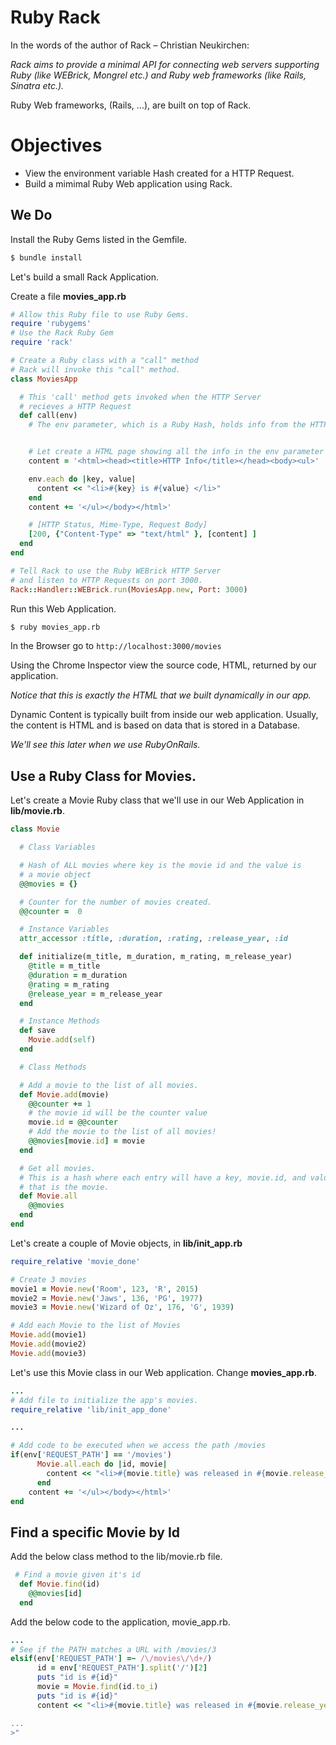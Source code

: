 # Ruby Rack

In the words of the author of Rack – Christian Neukirchen: 

_Rack aims to provide a minimal API for connecting web servers supporting Ruby (like WEBrick, Mongrel etc.) and Ruby web frameworks (like Rails, Sinatra etc.)._

Ruby Web frameworks, (Rails, ...), are built on top of Rack. 


# Objectives

* View the environment variable Hash created for a HTTP Request.
* Build a mimimal Ruby Web application using Rack.


## We Do 

Install the Ruby Gems listed in the Gemfile.

```bash
$ bundle install
```

Let's build a small Rack Application.

Create a file **movies_app.rb**

```ruby
# Allow this Ruby file to use Ruby Gems.
require 'rubygems'
# Use the Rack Ruby Gem
require 'rack'

# Create a Ruby class with a "call" method
# Rack will invoke this "call" method.
class MoviesApp

  # This 'call' method gets invoked when the HTTP Server
  # recieves a HTTP Request
  def call(env)
    # The env parameter, which is a Ruby Hash, holds info from the HTTP Request


    # Let create a HTML page showing all the info in the env parameter
    content = '<html><head><title>HTTP Info</title></head><body><ul>'

    env.each do |key, value|
      content << "<li>#{key} is #{value} </li>"
    end
    content += '</ul></body></html>'

    # [HTTP Status, Mime-Type, Request Body]
    [200, {"Content-Type" => "text/html" }, [content] ]
  end
end

# Tell Rack to use the Ruby WEBrick HTTP Server 
# and listen to HTTP Requests on port 3000.
Rack::Handler::WEBrick.run(MoviesApp.new, Port: 3000)

```

Run this Web Application.

```bash
$ ruby movies_app.rb
```

In the Browser go to `http://localhost:3000/movies`

Using the Chrome Inspector view the source code, HTML, returned by our application.

_Notice that this is exactly the HTML that we built dynamically in our app._

Dynamic Content is typically built from inside our web application. Usually, the content is HTML and is based on data that is stored in a Database. 

_We'll see this later when we use RubyOnRails._

## Use a Ruby Class for Movies.

Let's create a Movie Ruby class that we'll use in our Web Application in **lib/movie.rb**.

```ruby
class Movie

  # Class Variables

  # Hash of ALL movies where key is the movie id and the value is
  # a movie object
  @@movies = {}

  # Counter for the number of movies created.
  @@counter =  0

  # Instance Variables
  attr_accessor :title, :duration, :rating, :release_year, :id

  def initialize(m_title, m_duration, m_rating, m_release_year)
    @title = m_title
    @duration = m_duration
    @rating = m_rating
    @release_year = m_release_year
  end

  # Instance Methods
  def save
    Movie.add(self)
  end

  # Class Methods

  # Add a movie to the list of all movies.
  def Movie.add(movie)
    @@counter += 1
    # the movie id will be the counter value
    movie.id = @@counter
    # Add the movie to the list of all movies!
    @@movies[movie.id] = movie
  end

  # Get all movies.
  # This is a hash where each entry will have a key, movie.id, and value
  # that is the movie.
  def Movie.all
    @@movies
  end
end

```

Let's create a couple of Movie objects, in **lib/init_app.rb**

```ruby
require_relative 'movie_done'

# Create 3 movies
movie1 = Movie.new('Room', 123, 'R', 2015)
movie2 = Movie.new('Jaws', 136, 'PG', 1977)
movie3 = Movie.new('Wizard of Oz', 176, 'G', 1939)

# Add each Movie to the list of Movies
Movie.add(movie1)
Movie.add(movie2)
Movie.add(movie3)

```

Let's use this Movie class in our Web application. Change **movies_app.rb**.

```ruby
...
# Add file to initialize the app's movies.
require_relative 'lib/init_app_done'

...

# Add code to be executed when we access the path /movies
if(env['REQUEST_PATH'] == '/movies')
      Movie.all.each do |id, movie|
        content << "<li>#{movie.title} was released in #{movie.release_year} </li>"
      end
    content += '</ul></body></html>'
end
```

## Find a specific Movie by Id

Add the below class method to the lib/movie.rb file.

```ruby
 # Find a movie given it's id                                                  
  def Movie.find(id)
    @@movies[id]
  end
```

Add the below code to the application, movie_app.rb.

```ruby
...
# See if the PATH matches a URL with /movies/3
elsif(env['REQUEST_PATH'] =~ /\/movies\/\d+/)
      id = env['REQUEST_PATH'].split('/')[2]
      puts "id is #{id}"
      movie = Movie.find(id.to_i)
      puts "id is #{id}"
      content << "<li>#{movie.title} was released in #{movie.release_year} </li\

...      
>"

```
